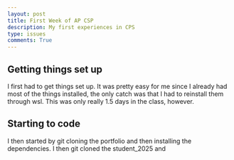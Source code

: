 ```yaml
---
layout: post
title: First Week of AP CSP
description: My first experiences in CPS
type: issues
comments: True
---
```


## Getting things set up
I first had to get things set up. It was pretty easy for me since I already had most of the things installed, the only catch was that I had to reinstall them through wsl. This was only really 1.5 days in the class, however.

## Starting to code
I then started by git cloning the portfolio and then installing the dependencies. I then git cloned the student_2025 and 